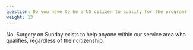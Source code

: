 ```yaml
---
question: Do you have to be a US citizen to qualify for the program?
weight: 13
---
```

No. Surgery on Sunday exists to help anyone within our service area who qualifies, regardless of their citizenship.